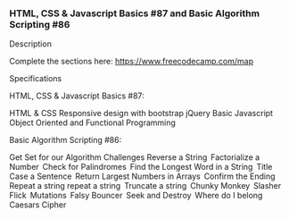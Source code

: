<h3>HTML, CSS & Javascript Basics #87 and Basic Algorithm Scripting #86</h3>

Description

Complete the sections here: https://www.freecodecamp.com/map

Specifications

HTML, CSS & Javascript Basics #87:

 HTML & CSS
 Responsive design with bootstrap
 jQuery
 Basic Javascript
 Object Oriented and Functional Programming
 
 
Basic Algorithm Scripting #86:

 Get Set for our Algorithm Challenges
 Reverse a String 
 Factorialize a Number 
 Check for Palindromes 
 Find the Longest Word in a String 
 Title Case a Sentence 
 Return Largest Numbers in Arrays 
 Confirm the Ending 
 Repeat a string repeat a string 
 Truncate a string 
 Chunky Monkey 
 Slasher Flick 
 Mutations 
 Falsy Bouncer 
 Seek and Destroy 
 Where do I belong 
 Caesars Cipher 
